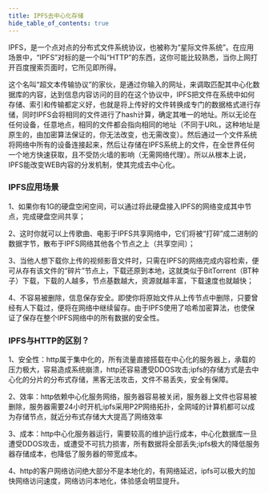 ```yaml
---
title: IPFS去中心化存储
hide_table_of_contents: true
---
```



IPFS，是一个点对点的分布式文件系统协议，也被称为“星际文件系统”。在应用场景中，“IPFS”对标的是一个叫“HTTP”的东西，这你可能比较熟悉，当你上网打开百度搜索页面时，它所见即所得。

这个名叫“超文本传输协议”的家伙，是通过你输入的网址，来调取匹配其中心化数据库的内容，达到信息内容访问的目的在这个协议中，IPFS把文件在系统中如何存储、索引和传输都定义好，也就是将上传好的文件转换成专门的数据格式进行存储，同时IPFS会将相同的文件进行了hash计算，确定其唯一的地址。所以无论在任何设备，任意地点，相同的文件都会指向相同的地址（不同于URL，这种地址是原生的，由加密算法保证的，你无法改变，也无需改变）。然后通过一个文件系统将网络中所有的设备连接起来，然后让存储在IPFS系统上的文件，在全世界任何一个地方快速获取，且不受防火墙的影响（无需网络代理）。所以从根本上说，IPFS能改变WEB内容的分发机制，使其完成去中心化。



### IPFS应用场景

1、如果你有1G的硬盘空闲空间，可以通过将此硬盘接入IPFS的网络变成其中节点，完成硬盘空间共享；

2、这时你就可以上传歌曲、电影于IPFS共享网络中，它们将被“打碎”成二进制的数据字节，散布于IPFS网络其他各个节点之上（共享空间）；

3、当他人想下载你上传的视频影音文件时，只需在IPFS的网络完成内容检索，便可从存有该文件的“碎片”节点上，下载还原到本地，这就类似于BitTorrent（BT种子）下载，下载的人越多，节点基数越大，资源就越丰富，下载速度也就越快；

4、不容易被删除，信息保存安全。即使你将原始文件从上传节点中删除，只要曾经有人下载过，便将在网络中继续留存。由于IPFS使用了哈希加密算法，也使保证了保存在整个IPFS网络中的所有数据的安全性。



### IPFS与HTTP的区别？

1、安全性：http属于集中化的，所有流量直接搭载在中心化的服务器上，承载的压力极大，容易造成系统崩溃，http还容易遭受DDOS攻击;ipfs的存储方式是去中心化的分片的分布式存储，黑客无法攻击，文件不易丢失，安全有保障。

2、效率：http依赖中心化服务网络，服务器容易被关闭，服务器上文件也容易被删除，服务器需要24小时开机;ipfs采用P2P网络拓扑，全网域的计算机都可以成为存储节点，就近分布式存储大大提高了网络效率

3、成本：http中心化服务器运行，需要较高的维护运行成本，中心化数据库一旦遭受DDOS攻击，或遭受不可抗力损害，所有数据将全部丢失;ipfs极大的降低服务器存储成本，也降低了服务器的带宽成本。

4、http的客户网络访问绝大部分不是本地化的，有网络延迟，ipfs可以极大的加快网络访问速度，网络访问本地化，体验感会明显提升。